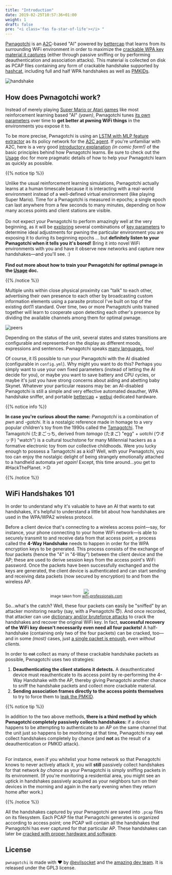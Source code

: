 ```yaml
---
title: "Introduction"
date: 2019-02-25T10:57:36+01:00
weight: 1
draft: false
pre: "<i class='fas fa-star-of-life'></i> "
---
```


[Pwnagotchi](https://twitter.com/pwnagotchi) is an [A2C](https://hackernoon.com/intuitive-rl-intro-to-advantage-actor-critic-a2c-4ff545978752)-based "AI" powered by [bettercap](https://www.bettercap.org/) that learns from its surrounding WiFi environment in order to maximize the [crackable WPA key material it captures](#wifi-handshakes-101) (either through passive sniffing or by performing deauthentication and association attacks). This material is collected on disk as PCAP files containing any form of crackable handshake supported by [hashcat](https://hashcat.net/hashcat/), including full and half WPA handshakes as well as [PMKIDs](https://www.evilsocket.net/2019/02/13/Pwning-WiFi-networks-with-bettercap-and-the-PMKID-client-less-attack/).

![handshake](https://i.imgur.com/pdA4vCZ.png)

## How does Pwnagotchi work?

Instead of merely playing [Super Mario or Atari games](https://becominghuman.ai/getting-mario-back-into-the-gym-setting-up-super-mario-bros-in-openais-gym-8e39a96c1e41?gi=c4b66c3d5ced) like most reinforcement learning based "AI" *(yawn)*, Pwnagotchi tunes [its own parameters](https://github.com/evilsocket/pwnagotchi/blob/master/sdcard/rootfs/root/pwnagotchi/config.yml#L54) over time to **get better at pwning WiFi things** in the environments you expose it to. 

To be more precise, Pwnagotchi is using an [LSTM with MLP feature extractor](https://stable-baselines.readthedocs.io/en/master/modules/policies.html#stable_baselines.common.policies.MlpLstmPolicy) as its policy network for the [A2C agent](https://stable-baselines.readthedocs.io/en/master/modules/a2c.html). If you're unfamiliar with A2C, here is a very good [introductory explanation](https://hackernoon.com/intuitive-rl-intro-to-advantage-actor-critic-a2c-4ff545978752) *(in comic form!)* of the basic principles behind how Pwnagotchi learns. Be sure to check out the [Usage](/usage/#training-the-ai) doc for more pragmatic details of how to help your Pwnagotchi learn as quickly as possible.

{{% notice tip %}}
<p>Unlike the usual reinforcement learning simulations, Pwnagotchi actually learns at a human timescale because it is interacting with a real-world environment instead of a well-defined virtual environment (like playing Super Mario). Time for a Pwnagotchi is measured in epochs; a single epoch can last anywhere from a few seconds to many minutes, depending on how many access points and client stations are visible.<br /><br />
	Do not expect your Pwnagotchi to perform amazingly well at the very beginning, as it will be <a href="https://hackernoon.com/intuitive-rl-intro-to-advantage-actor-critic-a2c-4ff545978752">exploring</a> several combinations of <a href="https://github.com/evilsocket/pwnagotchi/blob/master/docs/usage.md#training-the-ai">key parameters</a> to determine ideal adjustments for pwning the particular environment you are exposing it to during its beginning epochs ... but <strong>definitely listen to your Pwnagotchi when it tells you it's bored!</strong> Bring it into novel WiFi environments with you and have it observe new networks and capture new handshakes—and you'll see. :) <br /><br />
	<strong>Find out more about how to train your Pwnagotchi for optimal pwnage in the <a href="/usage/#training-the-ai">Usage</a> doc.</strong></p>
{{% /notice %}}

Multiple units within close physical proximity can "talk" to each other, advertising their own presence to each other by broadcasting custom information elements using a parasite protocol I've built on top of the existing dot11 standard. Over time, two or more Pwnagotchi units trained together will learn to cooperate upon detecting each other's presence by dividing the available channels among them for optimal pwnage.

![peers](https://i.imgur.com/Ywr5aqx.png)

Depending on the status of the unit, several states and states transitions are configurable and represented on the display as different moods, expressions and sentences. Pwnagotchi speaks [many languages](https://github.com/evilsocket/pwnagotchi/blob/master/docs/configure.md#configuration), too!

Of course, it IS possible to run your Pwnagotchi with the AI disabled (configurable in `config.yml`). Why might you want to do this? Perhaps you simply want to use your own fixed parameters (instead of letting the AI decide for you), or maybe you want to save battery and CPU cycles, or maybe it's just you have strong concerns about aiding and abetting baby Skynet. Whatever your particular reasons may be: an AI-disabled Pwnagotchi is still a simple and very effective automated deauther, WPA handshake sniffer, and portable [bettercap](https://www.bettercap.org/) + [webui](https://github.com/evilsocket/pwnagotchi/blob/master/docs/usage.md#bettercaps-web-ui) dedicated hardware.

{{% notice info %}}
<p><strong>In case you're curious about the name:</strong> <em>Pwnagotchi</em> is a combination of <em>pwn</em> and <em>-gotchi</em>. It is a nostalgic reference made in homage to a very popular children's toy from the 1990s called the <a href="https://en.wikipedia.org/wiki/Tamagotchi">Tamagotchi</a>. The Tamagotchi (たまごっち, derived from <em>tamago</em> (たまご) "egg" + <em>uotchi</em> (ウオッチ) "watch") is a cultural touchstone for many Millennial hackers as a formative electronic toy from our collective childhoods. Were you lucky enough to possess a Tamagotchi as a kid? Well, with your Pwnagotchi, you too can enjoy the nostalgic delight of being strangely emotionally attached to a handheld automata <em>yet again!</em> Except, this time around...you get to #HackThePlanet. >:D</p>
{{% /notice %}}

## WiFi Handshakes 101

In order to understand why it's valuable to have an AI that wants to eat handshakes, it's helpful to understand a little bit about how handshakes are used in the WPA/WPA2 wireless protocol.

Before a client device that's connecting to a wireless access point—say, for instance, your phone connecting to your home WiFi network—is able to securely transmit to and receive data from that access point, a process called the **4-Way Handshake** needs to happen in order for the WPA encryption keys to be generated. This process consists of the exchange of four packets (hence the "4" in "4-Way") between the client device and the AP; these are used to derive session keys from the access point's WiFi password. Once the packets have been successfully exchanged and the keys are generated, the client device is authenticated and can start sending and receiving data packets (now secured by encryption) to and from the wireless AP.

<p align="center">
<img src="https://i.imgur.com/nI8IE6a.png"/>
<br/>
<small>image taken from <a target="_blank" href="https://www.wifi-professionals.com/2019/01/4-way-handshake">wifi-professionals.com</a></small>
</p>

So...what's the catch? Well, these four packets can easily be "sniffed" by an attacker monitoring nearby (say, with a Pwnagotchi 😇). And once recorded, that attacker can use [dictionary and/or bruteforce attacks](https://hashcat.net/wiki/doku.php?id=cracking_wpawpa2) to crack the handshakes and recover the original WiFi key. In fact, **successful recovery of the WiFi key doesn't necessarily even need all four packets!** A half-handshake (containing only two of the four packets) can be cracked, too—and in some *(most)* cases, just [a single packet is enough](https://hashcat.net/forum/thread-7717-post-41447.html), *even without clients.*

In order to ~~eat~~ collect as many of these crackable handshake packets as possible, Pwnagotchi uses two strategies:

1. **Deauthenticating the client stations it detects.** A deauthenticated device must reauthenticate to its access point by re-performing the 4-Way Handshake with the AP, thereby giving Pwnagotchi another chance to sniff the handshake packets and collect more crackable material.
2. **Sending association frames directly to the access points themselves**
to try to force them to [leak the PMKID](https://www.evilsocket.net/2019/02/13/Pwning-WiFi-networks-with-bettercap-and-the-PMKID-client-less-attack/).

{{% notice tip %}}
<p>In addition to the two above methods, <strong>there is a third method by which Pwnagotchi completely passively collects handshakes:</strong> if a device happens to be attempting to authenticate to an AP on the same channel that the unit just so happens to be monitoring at that time, Pwnagotchi may <s>eat</s> collect handshakes completely by chance (and <strong>not</strong> as the result of a deauthentication or PMKID attack).<br /><br />

For instance, even if you whitelist your home network so that Pwnagotchi knows to never actively attack it, you will <strong>still</strong> passively collect handshakes for that network <em>by chance</em> as your Pwnagotchi is simply sniffing packets in its environment. (If you're monitoring a residential area, you might see an uptick in handshakes passively acquired as your neighbors turn on their devices in the morning and again in the early evening when they return home after work.)</p>
{{% /notice %}}

All the handshakes captured by your Pwnagotchi are saved into `.pcap` files on its filesystem. Each PCAP file that Pwnagotchi generates is organized according to access point; one PCAP will contain all the handshakes that Pwnagotchi has ever captured for that particular AP. These handshakes can later be [cracked with proper hardware and software](https://hashcat.net/wiki/doku.php?id=cracking_wpawpa2).

<!--

## Pwnagotchis on the PwnGrid

TODO 

### PwnLympics

TODO

### Statistics

TODO 

### Geographical Heatmap

TODO
-->

## License

`pwnagotchi` is made with ♥  by [@evilsocket](https://twitter.com/evilsocket) and the [amazing dev team](https://github.com/evilsocket/pwnagotchi/graphs/contributors). It is released under the GPL3 license.
